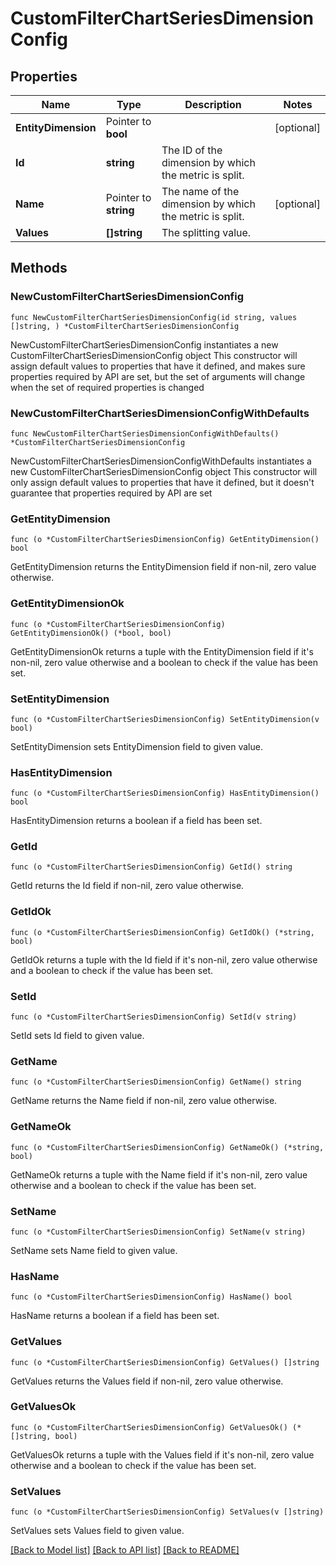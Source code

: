 # CustomFilterChartSeriesDimensionConfig

## Properties

Name | Type | Description | Notes
------------ | ------------- | ------------- | -------------
**EntityDimension** | Pointer to **bool** |  | [optional] 
**Id** | **string** | The ID of the dimension by which the metric is split. | 
**Name** | Pointer to **string** | The name of the dimension by which the metric is split. | [optional] 
**Values** | **[]string** | The splitting value. | 

## Methods

### NewCustomFilterChartSeriesDimensionConfig

`func NewCustomFilterChartSeriesDimensionConfig(id string, values []string, ) *CustomFilterChartSeriesDimensionConfig`

NewCustomFilterChartSeriesDimensionConfig instantiates a new CustomFilterChartSeriesDimensionConfig object
This constructor will assign default values to properties that have it defined,
and makes sure properties required by API are set, but the set of arguments
will change when the set of required properties is changed

### NewCustomFilterChartSeriesDimensionConfigWithDefaults

`func NewCustomFilterChartSeriesDimensionConfigWithDefaults() *CustomFilterChartSeriesDimensionConfig`

NewCustomFilterChartSeriesDimensionConfigWithDefaults instantiates a new CustomFilterChartSeriesDimensionConfig object
This constructor will only assign default values to properties that have it defined,
but it doesn't guarantee that properties required by API are set

### GetEntityDimension

`func (o *CustomFilterChartSeriesDimensionConfig) GetEntityDimension() bool`

GetEntityDimension returns the EntityDimension field if non-nil, zero value otherwise.

### GetEntityDimensionOk

`func (o *CustomFilterChartSeriesDimensionConfig) GetEntityDimensionOk() (*bool, bool)`

GetEntityDimensionOk returns a tuple with the EntityDimension field if it's non-nil, zero value otherwise
and a boolean to check if the value has been set.

### SetEntityDimension

`func (o *CustomFilterChartSeriesDimensionConfig) SetEntityDimension(v bool)`

SetEntityDimension sets EntityDimension field to given value.

### HasEntityDimension

`func (o *CustomFilterChartSeriesDimensionConfig) HasEntityDimension() bool`

HasEntityDimension returns a boolean if a field has been set.

### GetId

`func (o *CustomFilterChartSeriesDimensionConfig) GetId() string`

GetId returns the Id field if non-nil, zero value otherwise.

### GetIdOk

`func (o *CustomFilterChartSeriesDimensionConfig) GetIdOk() (*string, bool)`

GetIdOk returns a tuple with the Id field if it's non-nil, zero value otherwise
and a boolean to check if the value has been set.

### SetId

`func (o *CustomFilterChartSeriesDimensionConfig) SetId(v string)`

SetId sets Id field to given value.


### GetName

`func (o *CustomFilterChartSeriesDimensionConfig) GetName() string`

GetName returns the Name field if non-nil, zero value otherwise.

### GetNameOk

`func (o *CustomFilterChartSeriesDimensionConfig) GetNameOk() (*string, bool)`

GetNameOk returns a tuple with the Name field if it's non-nil, zero value otherwise
and a boolean to check if the value has been set.

### SetName

`func (o *CustomFilterChartSeriesDimensionConfig) SetName(v string)`

SetName sets Name field to given value.

### HasName

`func (o *CustomFilterChartSeriesDimensionConfig) HasName() bool`

HasName returns a boolean if a field has been set.

### GetValues

`func (o *CustomFilterChartSeriesDimensionConfig) GetValues() []string`

GetValues returns the Values field if non-nil, zero value otherwise.

### GetValuesOk

`func (o *CustomFilterChartSeriesDimensionConfig) GetValuesOk() (*[]string, bool)`

GetValuesOk returns a tuple with the Values field if it's non-nil, zero value otherwise
and a boolean to check if the value has been set.

### SetValues

`func (o *CustomFilterChartSeriesDimensionConfig) SetValues(v []string)`

SetValues sets Values field to given value.



[[Back to Model list]](../README.md#documentation-for-models) [[Back to API list]](../README.md#documentation-for-api-endpoints) [[Back to README]](../README.md)


